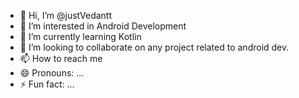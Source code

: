 - 👋 Hi, I’m @justVedantt
- 👀 I’m interested in Android Development
- 🌱 I’m currently learning Kotlin
- 💞️ I’m looking to collaborate on any project related to android dev.
- 📫 How to reach me 
- 😄 Pronouns: ...
- ⚡ Fun fact: ...

<!---
justVedantt/justVedantt is a ✨ special ✨ repository because its `README.md` (this file) appears on your GitHub profile.
You can click the Preview link to take a look at your changes.
--->
